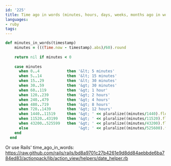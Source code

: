 ```yaml
---
id: '225'
title: Time ago in words (minutes, hours, days, weeks, months ago in words)
languages:
- ruby
tags:
---
```


```ruby
def minutes_in_words(timestamp)
    minutes = (((Time.now - timestamp).abs)/60).round
    
    return nil if minutes < 0
    
    case minutes
      when 0..4            then '&lt; 5 minutes'
      when 5..14           then '&lt; 15 minutes'
      when 15..29          then '&lt; 30 minutes'
      when 30..59          then '&gt; 30 minutes'
      when 60..119         then '&gt; 1 hour'
      when 120..239        then '&gt; 2 hours'
      when 240..479        then '&gt; 4 hours'
      when 480..719        then '&gt; 8 hours'
      when 720..1439       then '&gt; 12 hours'
      when 1440..11519     then '&gt; ' << pluralize((minutes/1440).floor, 'day')
      when 11520..43199    then '&gt; ' << pluralize((minutes/11520).floor, 'week')
      when 43200..525599   then '&gt; ' << pluralize((minutes/43200).floor, 'month')  
      else                      '&gt; ' << pluralize((minutes/525600).floor, 'year')
    end
  end
```
    

Or use Rails' time\_ago\_in\_words:
<https://raw.github.com/rails/rails/bd8a9701c27b4261e9d8dd84aebbde6ba784ed83/actionpack/lib/action_view/helpers/date_helper.rb>

